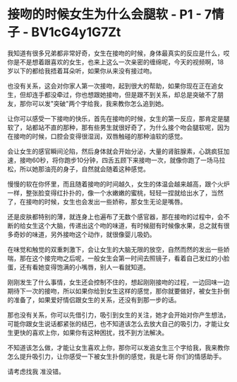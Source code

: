 # 接吻的时候女生为什么会腿软 - P1 - 7情子 - BV1cG4y1G7Zt

我知道有很多兄弟都非常好奇，女生在接吻的时候，身体最真实的反应是什么，哎 你是不是想着跟喜欢的女生，也来上这么一次亲密的缠绵呢，今天的视频啊，18岁以下的都给我捂着耳朵听，如果你从来没有接过吻。

也没有关系，这会对你家人第一次接吻，起到很大的帮助，如果你现在正在追女生，但却连手都没牵过，你也想跟她接吻，但是跟不到关系，却总是突破不了朋友，那你可以发"突破"两个字给我，我来教你怎么追到她。

让你可以感受一下接吻的快乐，首先在接吻的时候，女生的第一反应，那肯定是腿软了，站都站不直的那种，那有些男生就很好奇了，为什么接个吻会腿软呢，因为在接吻的时候，口腔会变得很湿润，双唇触碰的那种油软的感觉。

会让女生的感官瞬间沦陷，然后身体就会开始分泌，大量的肾脏腺素，心跳疯狂加速，接吻60秒，将你跑步10分钟，四舌五顾下来接吻一次，就像你跑了一场马拉松，所以她那油亮的身子，自然就会随着这种感觉。

慢慢的软在你怀里，而且随着接吻的时间越久，女生的体温会越来越高，跟个火炉一样，整张脸变得红扑扑的，像一个水嫩嫩的蜜桃，轻轻一捏就给出水了，当然了，在接吻的时候，女生也会发出一些娇称，那女生无论是嘴唇。

还是皮肤都特别的薄，就连身上也遍布了无数个感官器，那在接吻的过程中，会不断的给女生这个大脑，传递出这个吻的味道，有时候甜有时候像水果，总之就有很多奇妙的味道，另外接吻这个动作，就很像婴儿吸奶。

在味觉和触觉的双重刺激下，会让女生的大脑无限的放空，自然而然的发出一些娇喘，那在这个接完吻之后呢，一般女生会第一时间去照镜子，看着自己发红的小脸蛋，还有看她变得饱满的小嘴唇，别人一看就知道。

刚刚发生了什么事情，女生还会控制不住的，想起刚刚接吻的过程，一边回味一边期待下一次的接吻，所以如果你给到女生这样的感觉，那你就要做好，被女生扑倒的准备了，如果爱好情侣跟女生的关系，还没有到那一步的话。

那也没有关系，你可以先借引力，吸引到女生的关注，她才会开始对你产生想法，可能你跟女生说话都紧张的结巴，也不知道该怎么去放大自己的吸引力，才能让女生更快的喜欢上你，如果你有这种困扰，找不到方法解决。

不知道该怎么做，才能让女生喜欢上你，那你可以发追女生三个字给我，我来教你怎么提升吸引力，让你感受一下被女生扑倒的感觉，我是七哥 你们的情感助手。

请考虑找我 准没错。